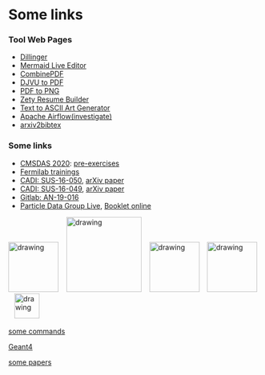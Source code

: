 # Some links

### Tool Web Pages
- [Dillinger][dillinger]
- [Mermaid Live Editor][mermaid]
- [CombinePDF](https://combinepdf.com/)
- [DJVU to PDF](https://djvu2pdf.com/)
- [PDF to PNG](https://pdf2png.com/)
- [Zety Resume Builder](https://zety.com/)
- [Text to ASCII Art Generator](http://patorjk.com/software/taag/#p=display&f=Graffiti&t=Type%20Something%20)
- [Apache Airflow(investigate)](https://en.wikipedia.org/wiki/Apache_Airflow)
- [arxiv2bibtex](https://arxiv2bibtex.org/)

### Some links

- [CMSDAS 2020](https://indico.cern.ch/event/843368/):   [pre-exercises](https://indico.cern.ch/event/843368/page/18064-pre-exercisesinstructions)
- [Fermilab trainings](https://www-esh.fnal.gov/pls/default/itp.html)
- [CADI: SUS-16-050](http://cms.cern.ch/iCMS/analysisadmin/cadilines?id=1834&ancode=SUS-16-050&tp=an&line=SUS-16-050), [arXiv paper](https://arxiv.org/pdf/1710.11188.pdf)
- [CADI: SUS-16-049](http://cms.cern.ch/iCMS/analysisadmin/cadilines?line=SUS-16-049&tp=an&id=1833&ancode=SUS-16-049), [arXiv paper](https://arxiv.org/pdf/1707.03316.pdf)
- [Gitlab: AN-19-016](https://gitlab.cern.ch/tdr/notes/AN-19-016/)
- [Particle Data Group Live](http://pdglive.lbl.gov/Viewer.action),    [Booklet online](http://pdg.lbl.gov/2019/download/db2018.pdf)

[<img src="https://iris-hep.org/assets/logos/Iris-hep-4-no-long-name.png" alt="drawing" width="100"/>](https://iris-hep.org/)
&nbsp;&nbsp;
[<img src="https://images.ctfassets.net/nrgyaltdicpt/5doLOtX69is0i6WIiY4um/6cc9be15c75155e7b93cd4823b742e44/overleaf_wide_colour_green_bg.png" alt="drawing" width="150"/>](https://www.overleaf.com/project)
&nbsp;&nbsp; 
[<img src="https://lh6.googleusercontent.com/J-uMgUClqpWxkqTczqt4HtxbFbQbTahPXukDEUzHuL9ij1XxCtBOaVVANEK5j-6gPyWKD9GVhn8ywruTgGclUHaawOZjdGnMiJDlrNzd3clATqqVZJyLr4WIUTGLMO3zS_3XErHC" alt="drawing" width="100"/>](https://guillermofidalgo.github.io/SSC/)
&nbsp;&nbsp; 
[<img src="https://hepsoftwarefoundation.org/images/hsf_logo_angled.png" alt="drawing" width="100"/>](https://hepsoftwarefoundation.org/)
&nbsp;&nbsp;
[<img src="https://home.fnal.gov/~klima/LPC_final_large.gif" alt="drawing" width="50"/>](https://lpc.fnal.gov/)


[//]: # (all links)

[a]: https://dillinger.io/
[condor_1]: https://uscms.org/uscms_at_work/physics/computing/status/status_condor.shtml
[condor_2]: https://ci-connect.atlassian.net/wiki/spaces/CMS/pages/27000849/Quick+Condor+Tutorial
[condor_3]: https://research.cs.wisc.edu/htcondor/manual/quickstart.html
[condor_4]: https://htcondor.readthedocs.io/en/v8_9_3/
[irishep]: https://iris-hep.org/
[dillinger]: https://dillinger.io/
[mermaid]: https://mermaidjs.github.io/mermaid-live-editor/#/edit/eyJjb2RlIjoiZ3JhcGggVERcbkFbQ2hyaXN0bWFzXSAtLT58R2V0IG1vbmV5fCBCKEdvIHNob3BwaW5nKVxuQiAtLT4gQ3tMZXQgbWUgdGhpbmt9XG5DIC0tPnxPbmV8IERbTGFwdG9wXVxuQyAtLT58VHdvfCBFW2lQaG9uZV1cbkMgLS0-fFRocmVlfCBGW2ZhOmZhLWNhciBDYXJdXG4iLCJtZXJtYWlkIjp7InRoZW1lIjoiZGVmYXVsdCJ9fQ

[some commands](/some_commands.md)

[Geant4](/Geant4.md)

[some papers](/papers.md)
